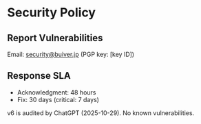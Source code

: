# Security Policy

## Report Vulnerabilities

Email: security@buiver.jp (PGP key: [key ID])

## Response SLA

- Acknowledgment: 48 hours
- Fix: 30 days (critical: 7 days)

v6 is audited by ChatGPT (2025-10-29). No known vulnerabilities.
